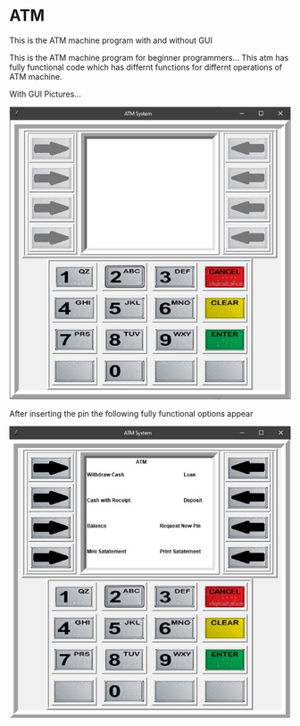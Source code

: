# ATM
This is the ATM machine program with and without GUI
  
  This is the ATM machine program for beginner programmers...
This atm has fully functional code which has differnt functions for differnt operations of ATM machine.

With GUI Pictures...

![ATM Screen](https://github.com/heyharshjaiswal/ATM/blob/master/ATM.jpg)

After inserting the pin the following fully functional options appear

![After Entering Pin](https://github.com/heyharshjaiswal/ATM/blob/master/AfterEnteringPin%20.jpg)
